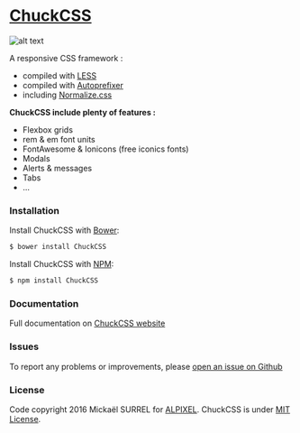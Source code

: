 # [ChuckCSS](http://www.chuckcss.io/)
![alt text][logo]

A responsive CSS framework :
- compiled with [LESS]
- compiled with [Autoprefixer]
- including [Normalize.css]

**ChuckCSS include plenty of features :**
* Flexbox grids
* rem & em font units
* FontAwesome & Ionicons (free iconics fonts)
* Modals
* Alerts & messages
* Tabs
* ...


### Installation
Install ChuckCSS with [Bower]:

```sh
$ bower install ChuckCSS
```

Install ChuckCSS with [NPM]:
```sh
$ npm install ChuckCSS
```

### Documentation
Full documentation on [ChuckCSS website]


### Issues
To report any problems or improvements, please [open an issue on Github]


### License
Code copyright 2016 Mickaël SURREL for [ALPIXEL].
ChuckCSS is under [MIT License].


[LESS]: <http://lesscss.org/>
[Autoprefixer]: <https://github.com/postcss/autoprefixer>
[MIT License]: <https://opensource.org/licenses/MIT>
[ChuckCSS website]: <http://www.chuckcss.io/>
[open an issue on Github]: <https://github.com/alpixel/ChuckCSS/issues/new>
[Normalize.css]: <https://necolas.github.io/normalize.css/>
[Bower]: <http://bower.io/search/?q=ChuckCSS>
[ALPIXEL]: <https://github.com/alpixel>
[logo]: http://alpixel.github.io/ChuckCSS-io/img/chuckcss-github-logo.jpg "ChuckCSS framework"
[NPM]: <https://www.npmjs.com/package/ChuckCSS>
